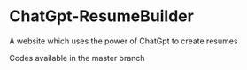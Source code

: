 # ChatGpt-ResumeBuilder
A website which uses the power of ChatGpt to create resumes


Codes available in the master branch
